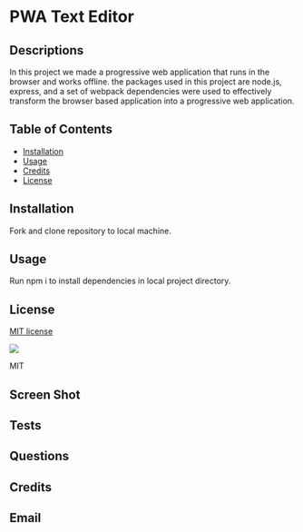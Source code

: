 # PWA Text Editor

## Descriptions

In this project we made a progressive web application that runs in the browser and works offline. the packages used in this project are node.js, express, and a set of webpack dependencies were used to effectively transform the browser based application into a progressive web application.

## Table of Contents

- [Installation](#installation)
- [Usage](#usage)
- [Credits](#credits)
- [License](#license)

## Installation

Fork and clone repository to local machine.

## Usage

Run npm i to install dependencies in local project directory.

## License

[MIT license](https://opensource.org/license/mit/)

![](https://img.shields.io/badge/license-MIT-blue)

MIT

## Screen Shot



## Tests



## Questions 



## Credits



## Email